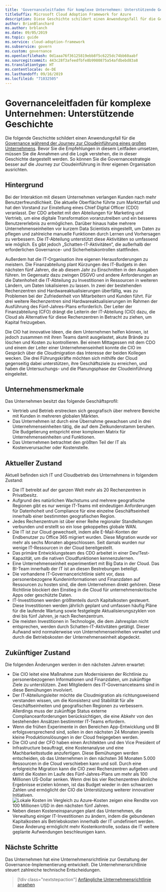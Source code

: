 ```yaml
---
title: 'Governanceleitfaden für komplexe Unternehmen: Unterstützende Geschichte'
titleSuffix: Microsoft Cloud Adoption Framework for Azure
description: Diese Geschichte schildert einen Anwendungsfall für die Governance während der Journey zur Cloudeinführung eines komplexen Unternehmens.
author: BrianBlanchard
ms.author: brblanch
ms.date: 09/05/2019
ms.topic: guide
ms.service: cloud-adoption-framework
ms.subservice: govern
ms.custom: governance
ms.openlocfilehash: 0d1aaa76f36125819ebb8f5c6225dc74bb60aabf
ms.sourcegitcommit: 443c28f3afeedfbfe8b9980875a54afdbebd83a8
ms.translationtype: HT
ms.contentlocale: de-DE
ms.lasthandoff: 09/16/2019
ms.locfileid: "71032505"
---
```

# <a name="governance-guide-for-complex-enterprises-the-supporting-narrative"></a>Governanceleitfaden für komplexe Unternehmen: Unterstützende Geschichte

Die folgende Geschichte schildert einen Anwendungsfall für die [Governance während der Journey zur Cloudeinführung eines großen Unternehmens](./index.md). Bevor Sie die Empfehlungen in diesem Leitfaden umsetzen, müssen Sie die Annahmen und die Logik verstehen, die in dieser Geschichte dargestellt werden. So können Sie die Governancestrategie besser auf die Journey zur Cloudeinführung in Ihrer eigenen Organisation ausrichten.

## <a name="back-story"></a>Hintergrund

Bei der Interaktion mit diesem Unternehmen verlangen Kunden nach mehr Benutzerfreundlichkeit. Die aktuelle Oberfläche führte zum Marktzerfall und hat den Vorstand zur Einstellung eines Chief Digital Officer (CDO) veranlasst. Der CDO arbeitet mit den Abteilungen für Marketing und Vertrieb, um eine digitale Transformation voranzutreiben und ein besseres Benutzererlebnis zu ermöglichen. Darüber hinaus habe mehrere Unternehmenseinheiten vor kurzem Data Scientists eingestellt, um Daten zu pflegen und zahlreiche manuelle Funktionen durch Lernen und Vorhersagen zu verbessern. Die IT-Abteilung unterstützt diese Aktivitäten so umfassend wie möglich. Es gibt jedoch „Schatten-IT-Aktivitäten“, die außerhalb der erforderlichen Governance- und Sicherheitskontrollen stattfinden.

Außerdem hat die IT-Organisation ihre eigenen Herausforderungen zu meistern. Die Finanzabteilung plant Kürzungen des IT-Budgets in den nächsten fünf Jahren, die ab diesem Jahr zu Einschnitten in den Ausgaben führen. Im Gegensatz dazu zwingen DSGVO und andere Anforderungen an die Datenhoheit die IT-Abteilung zu Investitionen in Ressourcen in weiteren Ländern, um Daten lokalisieren zu lassen. In zwei der bestehenden Rechenzentren sind Hardwareaktualisierungen überfällig, was zu Problemen bei der Zufriedenheit von Mitarbeitern und Kunden führt. Für drei weitere Rechenzentren sind Hardwareaktualisierungen im Rahmen der Ausführung des Fünf-Jahres-Plans erforderlich. Der Leiter der Finanzabteilung (CFO) drängt die Leiterin der IT-Abteilung (CIO) dazu, die Cloud als Alternative für diese Rechenzentren in Betracht zu ziehen, um Kapital freizugeben.

Die CIO hat innovative Ideen, die dem Unternehmen helfen können, ist jedoch zusammen mit ihren Teams damit ausgelastet, akute Brände zu löschen und Kosten zu kontrollieren. Bei einem Mittagessen mit dem CDO und einem der Leiter einer Unternehmenseinheit konnte die CIO im Gespräch über die Cloudmigration das Interesse der beiden Kollegen wecken. Die drei Führungskräfte möchten sich mithilfe der Cloud gegenseitig dabei unterstützen, ihre Geschäftsziele zu erreichen, und haben die Untersuchungs- und die Planungsphase der Cloudeinführung eingeleitet.

## <a name="business-characteristics"></a>Unternehmensmerkmale

Das Unternehmen besitzt das folgende Geschäftsprofil:

- Vertrieb und Betrieb erstrecken sich geografisch über mehrere Bereiche mit Kunden in mehreren globalen Märkten.
- Das Unternehmen ist durch eine Übernahme gewachsen und in drei Unternehmenseinheiten tätig, die auf dem Zielkundenstamm beruhen. Die Budgetierung entspricht einer komplexen Matrix für Unternehmenseinheiten und Funktionen.
- Das Unternehmen betrachtet den größten Teil der IT als Kostenverursacher oder Kostenstelle.

## <a name="current-state"></a>Aktueller Zustand

Aktuell befinden sich IT und Cloudbetrieb des Unternehmens in folgendem Zustand:

- Die IT betreibt auf der ganzen Welt mehr als 20 Rechenzentren in Privatbesitz.
- Aufgrund des natürlichen Wachstums und mehrere geografische Regionen gibt es nur wenige IT-Teams mit eindeutigen Anforderungen für Datenhoheit und Compliance für eine einzelne Geschäftseinheit innerhalb einer bestimmten geografischen Region.
- Jedes Rechenzentrum ist über einer Reihe regionaler Standleitungen verbunden und erstellt so ein lose gekoppeltes globale WAN.
- Die IT ist zur Cloud gewechselt, indem alle E-Mail-Konten der Endbenutzer zu Office 365 migriert wurden. Diese Migration wurde vor mehr als sechs Monaten abgeschlossen. Seit damals wurden nur wenige IT-Ressourcen in der Cloud bereitgestellt.
- Das primäre Entwicklungsteam des CDO arbeitet in einer Dev/Test-Kapazität, um die nativen Cloudfunktionen kennenzulernen.
- Eine Unternehmenseinheit experimentiert mit Big Data in der Cloud. Das BI-Team innerhalb der IT ist an diesen Bestrebungen beteiligt.
- Die vorhandene IT-Governancerichtlinie sieht vor, dass personenbezogene Kundeninformationen und Finanzdaten auf Ressourcen zu hosten sind, die dem Unternehmen direkt gehören. Diese Richtlinie blockiert den Einstieg in die Cloud für unternehmenskritische Apps oder geschützte Daten.
- IT-Investitionen werden größtenteils durch Kapitalkosten gesteuert. Diese Investitionen werden jährlich geplant und umfassen häufig Pläne für die laufende Wartung sowie festgelegte Aktualisierungszyklen von drei bis fünf Jahren, je nach Rechenzentrum.
- Die meisten Investitionen in Technologie, die dem Jahresplan nicht entsprechen, werden durch Schatten-IT-Aktivitäten getätigt. Dieser Aufwand wird normalerweise von Unternehmenseinheiten verwaltet und durch die Betriebskosten der Unternehmenseinheit abgedeckt.

## <a name="future-state"></a>Zukünftiger Zustand

Die folgenden Änderungen werden in den nächsten Jahren erwartet:

- Die CIO leitet eine Maßnahme zum Modernisieren der Richtlinie zu personenbezogenen Informationen und Finanzdaten, um zukünftige Ziele zu unterstützen. Zwei Mitgliedern des IT-Governanceteams sind in diese Bemühungen involviert.
- Der IT-Abteilungsleiter möchte die Cloudmigration als richtungsweisend verstanden wissen, um die Konsistenz und Stabilität für alle Geschäftseinheiten und geografischen Regionen zu verbessern. Allerdings muss der zukünftige Status externe Complianceanforderungen berücksichtigen, die eine Abkehr von den bestehenden Ansätzen bestimmter IT-Teams erfordern.
- Wenn die frühen Experimente in den Bereichen App-Entwicklung und BI erfolgsversprechend sind, sollen in den nächsten 24 Monaten jeweils kleine Produktionslösungen in der Cloud freigegeben werden.
- Die CIO und der CFO haben einen Architekten und den Vice President of Infrastructure beauftragt, eine Kostenanalyse und eine Machbarkeitsstudie anzufertigen. Diese Bemühungen werden entscheiden, ob das Unternehmen in den nächsten 36 Monaten 5.000 Ressourcen in die Cloud verschieben kann und soll. Durch eine erfolgreiche Migration kann die CIO zwei Rechenzentren aufgeben und damit die Kosten im Laufe des Fünf-Jahres-Plans um mehr als 100 Millionen US-Dollar senken. Wenn drei bis vier Rechenzentren ähnliche Ergebnisse erzielen können, ist das Budget wieder in den schwarzen Zahlen und ermöglicht der CIO die Unterstützung weiterer innovativer Initiativen.
    ![Lokale Kosten im Vergleich zu Azure-Kosten zeigen eine Rendite von 100 Millionen USD in den nächsten fünf Jahren.](../../../_images/govern/calculator-enterprise.png)
- Neben diesen Kosteneinsparungen plant das Unternehmen, die Verwaltung einiger IT-Investitionen zu ändern, indem die gebundenen Kapitalkosten als Betriebskosten innerhalb der IT umdefiniert werden. Diese Änderung ermöglicht mehr Kostenkontrolle, sodass die IT weitere geplante Aufwendungen beschleunigen kann.

## <a name="next-steps"></a>Nächste Schritte

Das Unternehmen hat eine Unternehmensrichtlinie zur Gestaltung der Governance-Implementierung entwickelt. Die Unternehmensrichtlinie steuert zahlreiche technische Entscheidungen.

> [!div class="nextstepaction"]
> [Anfängliche Unternehmensrichtlinie ansehen](./initial-corporate-policy.md)
